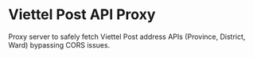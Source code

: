 # Viettel Post API Proxy

Proxy server to safely fetch Viettel Post address APIs (Province, District, Ward) bypassing CORS issues.
